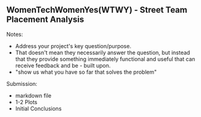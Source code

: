 ## WomenTechWomenYes(WTWY) - Street Team Placement Analysis 


Notes: 
- Address your project's key question/purpose. 
- That doesn't mean they necessarily answer the question, but instead that they provide something immediately functional and useful that can receive feedback and be - built upon.
- "show us what you have so far that solves the problem"

Submission:
- markdown file
- 1-2 Plots
- Initial Conclusions
